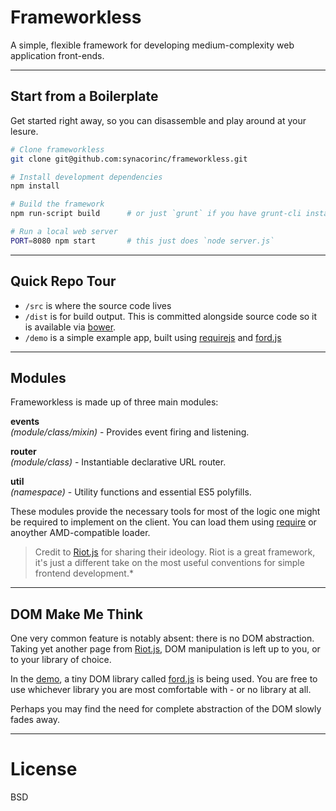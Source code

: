 
Frameworkless
=============
A simple, flexible framework for developing medium-complexity web application front-ends.  


---


Start from a Boilerplate
------------------------

Get started right away, so you can disassemble and play around at your lesure.

```bash
# Clone frameworkless
git clone git@github.com:synacorinc/frameworkless.git

# Install development dependencies
npm install

# Build the framework
npm run-script build      # or just `grunt` if you have grunt-cli installed globally

# Run a local web server
PORT=8080 npm start       # this just does `node server.js`
```

---


Quick Repo Tour
---------------

* `/src` is where the source code lives
* `/dist` is for build output. This is committed alongside source code so it is available via [bower](http://bower.io).
* `/demo` is a simple example app, built using [requirejs](http://requirejs.org) and [ford.js](http://developit.github.io/ford.js)


---


Modules
-------
Frameworkless is made up of three main modules:  

**events**  
*(module/class/mixin)* - Provides event firing and listening.  

**router**  
*(module/class)* - Instantiable declarative URL router.  

**util**  
*(namespace)* - Utility functions and essential ES5 polyfills.  

These modules provide the necessary tools for most of the logic one might be required to implement on the client.  You can load them using [require](http://requirejs.org/) or anoyther AMD-compatible loader.  


> Credit to [Riot.js](https://github.com/moot/riotjs) for sharing their ideology.  Riot is a great framework, it's just a different take on the most useful conventions for simple frontend development.*  


---


DOM Make Me Think
-----------------
One very common feature is notably absent: there is no DOM abstraction.  Taking yet another page from [Riot.js](https://github.com/moot/riotjs), DOM manipulation is left up to you, or to your library of choice.  

In the [demo](http://github.com/synacorinc/frameworkless/tree/master/demo), a tiny DOM library called [ford.js](https://github.com/developit/ford.js) is being used.  You are free to use whichever library you are most comfortable with - or no library at all.  

Perhaps you may find the need for complete abstraction of the DOM slowly fades away.  


---


License
=======
BSD
